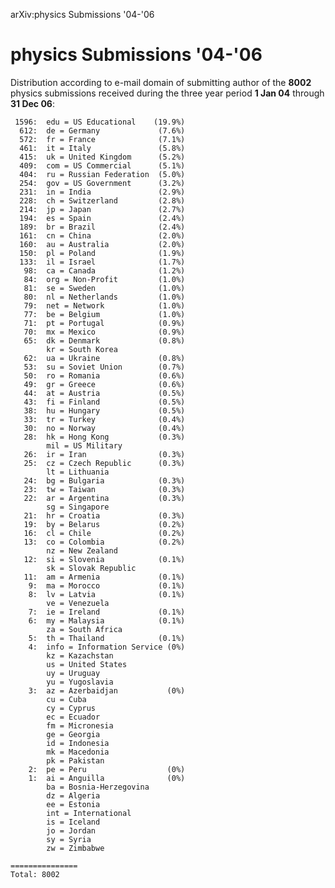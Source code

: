 arXiv:physics Submissions '04-'06

physics Submissions '04-'06
===========================

Distribution according to e-mail domain of submitting author of the
**8002** physics submissions received during the three year period **1
Jan 04** through **31 Dec 06**:

     1596:  edu = US Educational    (19.9%)
      612:  de = Germany             (7.6%)
      572:  fr = France              (7.1%)
      461:  it = Italy               (5.8%)
      415:  uk = United Kingdom      (5.2%)
      409:  com = US Commercial      (5.1%)
      404:  ru = Russian Federation  (5.0%)
      254:  gov = US Government      (3.2%)
      231:  in = India               (2.9%)
      228:  ch = Switzerland         (2.8%)
      214:  jp = Japan               (2.7%)
      194:  es = Spain               (2.4%)
      189:  br = Brazil              (2.4%)
      161:  cn = China               (2.0%)
      160:  au = Australia           (2.0%)
      150:  pl = Poland              (1.9%)
      133:  il = Israel              (1.7%)
       98:  ca = Canada              (1.2%)
       84:  org = Non-Profit         (1.0%)
       81:  se = Sweden              (1.0%)
       80:  nl = Netherlands         (1.0%)
       79:  net = Network            (1.0%)
       77:  be = Belgium             (1.0%)
       71:  pt = Portugal            (0.9%)
       70:  mx = Mexico              (0.9%)
       65:  dk = Denmark             (0.8%)
            kr = South Korea
       62:  ua = Ukraine             (0.8%)
       53:  su = Soviet Union        (0.7%)
       50:  ro = Romania             (0.6%)
       49:  gr = Greece              (0.6%)
       44:  at = Austria             (0.5%)
       43:  fi = Finland             (0.5%)
       38:  hu = Hungary             (0.5%)
       33:  tr = Turkey              (0.4%)
       30:  no = Norway              (0.4%)
       28:  hk = Hong Kong           (0.3%)
            mil = US Military
       26:  ir = Iran                (0.3%)
       25:  cz = Czech Republic      (0.3%)
            lt = Lithuania
       24:  bg = Bulgaria            (0.3%)
       23:  tw = Taiwan              (0.3%)
       22:  ar = Argentina           (0.3%)
            sg = Singapore
       21:  hr = Croatia             (0.3%)
       19:  by = Belarus             (0.2%)
       16:  cl = Chile               (0.2%)
       13:  co = Colombia            (0.2%)
            nz = New Zealand
       12:  si = Slovenia            (0.1%)
            sk = Slovak Republic
       11:  am = Armenia             (0.1%)
        9:  ma = Morocco             (0.1%)
        8:  lv = Latvia              (0.1%)
            ve = Venezuela
        7:  ie = Ireland             (0.1%)
        6:  my = Malaysia            (0.1%)
            za = South Africa
        5:  th = Thailand            (0.1%)
        4:  info = Information Service (0%)
            kz = Kazachstan
            us = United States
            uy = Uruguay
            yu = Yugoslavia
        3:  az = Azerbaidjan           (0%)
            cu = Cuba
            cy = Cyprus
            ec = Ecuador
            fm = Micronesia
            ge = Georgia
            id = Indonesia
            mk = Macedonia
            pk = Pakistan
        2:  pe = Peru                  (0%)
        1:  ai = Anguilla              (0%)
            ba = Bosnia-Herzegovina
            dz = Algeria
            ee = Estonia
            int = International
            is = Iceland
            jo = Jordan
            sy = Syria
            zw = Zimbabwe

    ===============
    Total: 8002
